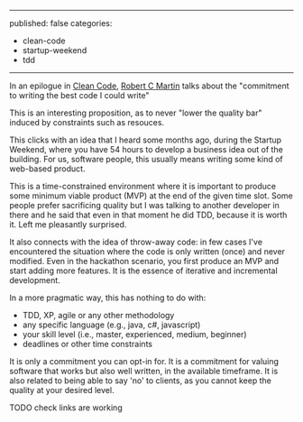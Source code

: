 ----
published: false
categories:
  - clean-code
  - startup-weekend
  - tdd
----

In an epilogue in [Clean Code][clean-code], [Robert C Martin][unclebob] talks about the "commitment to writing the best code I could write"

This is an interesting proposition, as to never "lower the quality bar" induced by constraints such as resouces.

This clicks with an idea that I heard some months ago, during the Startup Weekend, where you have 54 hours to develop a business idea out of the building. For us, software people, this usually means writing some kind of web-based product.

This is a time-constrained environment where it is important to produce some minimum viable product (MVP) at the end of the given time slot. Some people prefer sacrificing quality but I was talking to another developer in there and he said that even in that moment he did TDD, because it is worth it. Left me pleasantly surprised.

It also connects with the idea of throw-away code: in few cases I've encountered the situation where the code is only written (once) and never modified. Even in the hackathon scenario, you first produce an MVP and start adding more features. It is the essence of iterative and incremental development.

In a more pragmatic way, this has nothing to do with:

  * TDD, XP, agile or any other methodology
  * any specific language (e.g., java, c#, javascript)
  * your skill level (i.e., master, experienced, medium, beginner)
  * deadlines or other time constraints
  
It is only a commitment you can opt-in for. It is a commitment for valuing software that works but also well written, in the available timeframe. It is also related to being able to say 'no' to clients, as you cannot keep the quality at your desired level.

[clean-code]: http://www.amazon.com/Clean-code-Handbook-Software-Craftsmanship/dp/0132350882
[unclebob]: https://twitter.com/unclebobmartin

TODO check links are working
